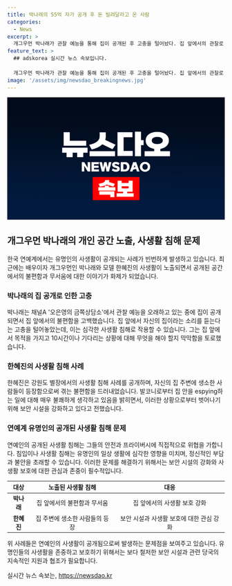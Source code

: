 ```yaml
---
title: 박나래의 55억 자가 공개 후 돈 빌려달라고 온 사람
categories:
  - News
excerpt: >
  개그우먼 박나래가 관찰 예능을 통해 집이 공개된 후 고충을 털어놨다. 집 앞에서의 관찰로 인해 곤경을 겪고 있는데, 이에 대해 솔직한 이야기를 털었다. 현재 나혼자 산다에 출연 중이며, 2021년에 매입한 단독주택으로 화제를 모았다. 이에 이어 모델 한혜진도 자신의 사생활이 피해를 입었음을 공개하며 보안을 강화했다. 생생한 이야기와 공개된 사생활에 대한 대비책에 대한 얘기가 이어졌다.
feature_text: >
  ## adskorea 실시간 뉴스 속보입니다.

  개그우먼 박나래가 관찰 예능을 통해 집이 공개된 후 고충을 털어놨다. 집 앞에서의 관찰로 인해 곤경을 겪고 있는데, 이에 대해 솔직한 이야기를 털었다. 현재 나혼자 산다에 출연 중이며, 2021년에 매입한 단독주택으로 화제를 모았다. 이에 이어 모델 한혜진도 자신의 사생활이 피해를 입었음을 공개하며 보안을 강화했다. 생생한 이야기와 공개된 사생활에 대한 대비책에 대한 얘기가 이어졌다.
image: '/assets/img/newsdao_breakingnews.jpg'
---
```


<p><img src="/assets/img/newsdao_breakingnews.jpg" alt="adskorea 속보" /></p>

<h2 data-ke-size="size26">개그우먼 박나래의 개인 공간 노출, 사생활 침해 문제</h2>

<p data-ke-size="size16">한국 연예계에서는 유명인의 사생활이 공개되는 사례가 빈번하게 발생하고 있습니다. 최근에는 배우이자 개그우먼인 박나래와 모델 한혜진의 사생활이 노출되면서 공개된 공간에서의 불편함과 무서움에 대한 이야기가 화제가 되었습니다.</p>

<h3 data-ke-size="size22">박나래의 집 공개로 인한 고충</h3>

<p data-ke-size="size16">박나래는 채널A '오은영의 금쪽상담소'에서 관찰 예능을 오래하고 있는 중에 집이 공개되면서 집 앞에서의 불편함을 고백했습니다. 집 앞에서 자신의 집이라는 소리를 듣는다는 고충을 털어놓았는데, 이는 심각한 사생활 침해로 작용할 수 있습니다. 그는 집 앞에서 목적을 가지고 10시간이나 기다리는 상황에 대해 무엇을 해야 할지 막막함을 토로했습니다.</p>

<h3 data-ke-size="size22">한혜진의 사생활 침해 사례</h3>

<p data-ke-size="size16">한혜진은 강원도 별장에서의 사생활 침해 사례를 공개하며, 자신의 집 주변에 생소한 사람들이 등장함으로써 겪는 불편함을 드러내었습니다. 발코니로부터 집 안을 espying하는 일에 대해 매우 불쾌하게 생각하고 있음을 밝히면서, 이러한 상황으로부터 벗어나기 위해 보안 시설을 강화하고 있다고 전했습니다.</p>

<h3 data-ke-size="size22">연예계 유명인의 공개된 사생활 침해 문제</h3>

<p data-ke-size="size16">연예인의 공개된 사생활 침해는 그들의 안전과 프라이버시에 직접적으로 위협을 가합니다. 침입이나 사생활 침해는 유명인의 일상 생활에 심각한 영향을 미치며, 정신적인 부담과 불안을 초래할 수 있습니다. 이러한 문제를 해결하기 위해서는 보안 시설의 강화와 사생활 보호에 대한 관심과 존중이 필수적입니다.</p>

<table>
  <thead>
    <tr>
      <th style="text-align: center;">대상</th>
      <th style="text-align: center;">노출된 사생활 침해</th>
      <th style="text-align: center;">대응</th>
    </tr>
  </thead>
  <tbody>
    <tr>
      <td style="text-align: center;"><b>박나래</b></td>
      <td style="text-align: center;">집 앞에서의 불편함과 무서움</td>
      <td style="text-align: center;">집 앞에서의 사생활 보호 강화</td>
    </tr>
    <tr>
      <td style="text-align: center;"><b>한혜진</b></td>
      <td style="text-align: center;">집 주변에 생소한 사람들의 등장</td>
      <td style="text-align: center;">보안 시설과 사생활 보호에 대한 관심 강화</td>
    </tr>
  </tbody>
</table>

<p data-ke-size="size16">위 사례들은 연예인의 사생활이 공개됨으로써 발생하는 문제점을 보여주고 있습니다. 유명인들의 사생활을 존중하고 보호하기 위해서는 보다 철저한 보안 시설과 관련 당국의 지속적인 지원과 협조가 필요합니다.</p>
실시간 뉴스 속보는, <a href="https://newsdao.kr" rel="dofollow">https://newsdao.kr</a>


